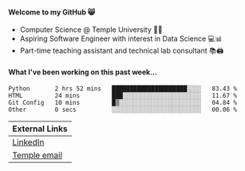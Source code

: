 #### Welcome to my GitHub 😸
  * Computer Science @ Temple University 🍒🦉
  * Aspiring Software Engineer with interest in Data Science 💻📊
  * Part-time teaching assistant and technical lab consultant 📚🖨️

#### What I've been working on this past week...
<!--START_SECTION:waka-->

```text
Python       2 hrs 52 mins   █████████████████████░░░░   83.43 %
HTML         24 mins         ███░░░░░░░░░░░░░░░░░░░░░░   11.67 %
Git Config   10 mins         █▒░░░░░░░░░░░░░░░░░░░░░░░   04.84 %
Other        0 secs          ░░░░░░░░░░░░░░░░░░░░░░░░░   00.06 %
```

<!--END_SECTION:waka-->

| External Links | 
| -------------- | 
| [LinkedIn](https://linkedin.com/in/shullender) |
| [Temple email](mailto:stephull@temple.edu) |
